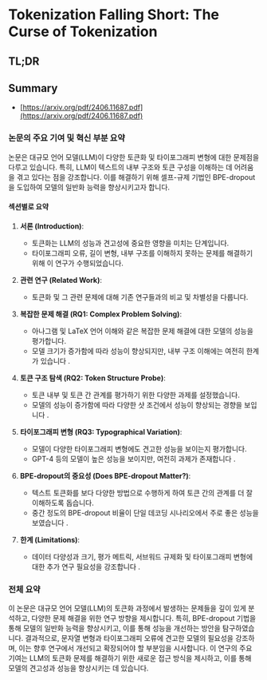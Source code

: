 # Tokenization Falling Short: The Curse of Tokenization
## TL;DR
## Summary
- [https://arxiv.org/pdf/2406.11687.pdf](https://arxiv.org/pdf/2406.11687.pdf)

### 논문의 주요 기여 및 혁신 부분 요약

논문은 대규모 언어 모델(LLM)이 다양한 토큰화 및 타이포그래피 변형에 대한 문제점을 다루고 있습니다. 특히, LLM이 텍스트의 내부 구조와 토큰 구성을 이해하는 데 어려움을 겪고 있다는 점을 강조합니다. 이를 해결하기 위해 셀프-규제 기법인 BPE-dropout을 도입하여 모델의 일반화 능력을 향상시키고자 합니다.

#### 섹션별로 요약

1. **서론 (Introduction)**:
   - 토큰화는 LLM의 성능과 견고성에 중요한 영향을 미치는 단계입니다.
   - 타이포그래피 오류, 길이 변형, 내부 구조를 이해하지 못하는 문제를 해결하기 위해 이 연구가 수행되었습니다.

2. **관련 연구 (Related Work)**:
   - 토큰화 및 그 관련 문제에 대해 기존 연구들과의 비교 및 차별성을 다룹니다.

3. **복잡한 문제 해결 (RQ1: Complex Problem Solving)**:
   - 아나그램 및 LaTeX 언어 이해와 같은 복잡한 문제 해결에 대한 모델의 성능을 평가합니다.
   - 모델 크기가 증가함에 따라 성능이 향상되지만, 내부 구조 이해에는 여전히 한계가 있습니다 .

4. **토큰 구조 탐색 (RQ2: Token Structure Probe)**:
   - 토큰 내부 및 토큰 간 관계를 평가하기 위한 다양한 과제를 설정했습니다.
   - 모델의 성능이 증가함에 따라 다양한 샷 조건에서 성능이 향상되는 경향을 보입니다  .

5. **타이포그래피 변형 (RQ3: Typographical Variation)**:
   - 모델이 다양한 타이포그래피 변형에도 견고한 성능을 보이는지 평가합니다.
   - GPT-4 등의 모델이 높은 성능을 보이지만, 여전히 과제가 존재합니다 .

6. **BPE-dropout의 중요성 (Does BPE-dropout Matter?)**:
   - 텍스트 토큰화를 보다 다양한 방법으로 수행하게 하여 토큰 간의 관계를 더 잘 이해하도록 돕습니다.
   - 중간 정도의 BPE-dropout 비율이 단일 데코딩 시나리오에서 주로 좋은 성능을 보였습니다  .

7. **한계 (Limitations)**:
   - 데이터 다양성과 크기, 평가 메트릭, 서브워드 규제화 및 타이포그래피 변형에 대한 추가 연구 필요성을 강조합니다  .

### 전체 요약

이 논문은 대규모 언어 모델(LLM)의 토큰화 과정에서 발생하는 문제들을 깊이 있게 분석하고, 다양한 문제 해결을 위한 연구 방향을 제시합니다. 특히, BPE-dropout 기법을 통해 모델의 일반화 능력을 향상시키고, 이를 통해 성능을 개선하는 방안을 탐구하였습니다. 결과적으로, 문자열 변형과 타이포그래피 오류에 견고한 모델의 필요성을 강조하며, 이는 향후 연구에서 개선되고 확장되어야 할 부분임을 시사합니다. 이 연구의 주요 기여는 LLM의 토큰화 문제를 해결하기 위한 새로운 접근 방식을 제시하고, 이를 통해 모델의 견고성과 성능을 향상시키는 데 있습니다.